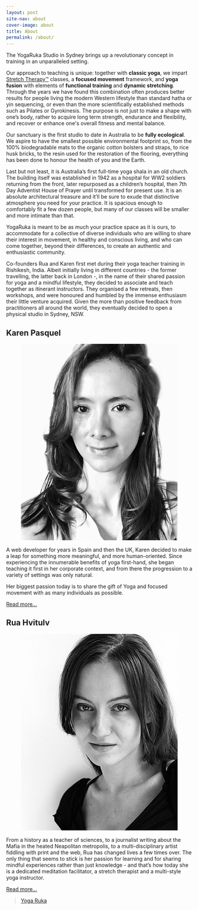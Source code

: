 ```yaml
---
layout: post
site-nav: about
cover-image: about
title: About
permalink: /about/
---
```



The YogaRuka Studio in Sydney brings up a revolutionary concept in training in an unparalleled setting. 

Our approach to teaching is unique: together with <strong>classic yoga</strong>, we impart [Stretch Therapy™](https://stretchtherapy.net/) classes, a <strong>focused movement</strong> framework, and <strong>yoga fusion</strong> with elements of <strong>functional training</strong> and <strong>dynamic stretching</strong>. Through the years we have found this combination often produces better results for people living the modern Western lifestyle than standard hatha or yin sequencing, or even than the more scientifically established methods such as Pilates or Gyrokinesis. The purpose is not just to make a shape with one’s body, rather to acquire long term strength, endurance and flexibility, and recover or enhance one's overall fitness and mental balance. 

Our sanctuary is the first studio to date in Australia to be <strong>fully ecological</strong>. We aspire to have the smallest possible environmental footprint so, from the 100% biodegradable mats to the organic cotton bolsters and straps, to rice husk bricks, to the resin used for the restoration of the flooring, everything has been done to honour the health of you and the Earth.

Last but not least, it is Australia’s first full-time yoga shala in an old church.
The building itself was established in 1942 as a hospital for WW2 soldiers returning from the front, later repurposed as a children’s hospital, then 7th Day Adventist House of Prayer until transformed for present use. It is an absolute architectural treasure and it’ll be sure to exude that distinctive atmosphere you need for your practice. It is spacious enough to comfortably fit a few dozen people, but many of our classes will be smaller and more intimate than that.

YogaRuka is meant to be as much your practice space as it is ours, to accommodate for a collective of diverse individuals who are willing to share their interest in movement, in healthy and conscious living, and who can come together, beyond their differences, to create an authentic and enthusiastic community.

Co-founders Rua and Karen first met during their yoga teacher training in Rishikesh, India. Albeit initially living in different countries - the former travelling, the latter back in London -, in the name of their shared passion for yoga and a mindful lifestyle, they decided to associate and teach together as itinerant instructors. They organised a few retreats, then workshops, and were honoured and humbled by the immense enthusiasm their little venture acquired. Given the more than positive feedback from practitioners all around the world, they eventually decided to open a physical studio in Sydney, NSW.

## Karen Pasquel

<div class="Blog-imageWrapper">
	<figure class="Blog-image image-small right">
		<img src="/assets/images/about/karen.jpg">
	</figure>
</div>

A web developer for years in Spain and then the UK, Karen decided to make a leap for something more meaningful, and more human-oriented. Since experiencing the innumerable benefits of yoga first-hand, she began teaching it first in her corporate context, and from there the progression to a variety of settings was only natural. 

Her biggest passion today is to share the gift of Yoga and focused movement with as many individuals as possible.

[Read more...](/teachers/karen/)

## Rua Hvitulv

<div class="Blog-imageWrapper">
	<figure class="Blog-image image-small">
		<img src="/assets/images/about/rua.jpg">
	</figure>
</div>

From a history as a teacher of sciences, to a journalist writing about the Mafia in the heated Neapolitan metropolis, to a multi-disciplinary artist fiddling with print and the web, Rua has changed lives a few times over.  The only thing that seems to stick is her passion for learning and for sharing mindful experiences rather than just knowledge - and that’s how today she is a dedicated meditation facilitator, a stretch therapist and a multi-style yoga instructor.

[Read more...](/teachers/rua/)




<div class="fb-page" data-href="https://www.facebook.com/yogaruka/" data-small-header="true" data-adapt-container-width="true" data-hide-cover="false" data-show-facepile="true"><div class="fb-xfbml-parse-ignore"><blockquote cite="https://www.facebook.com/yogaruka/"><a href="https://www.facebook.com/yogaruka/">Yoga Ruka</a></blockquote></div></div>

<div id="fb-root"></div>
<script>(function(d, s, id) {
  var js, fjs = d.getElementsByTagName(s)[0];
  if (d.getElementById(id)) return;
  js = d.createElement(s); js.id = id;
  js.src = "//connect.facebook.net/en_US/sdk.js#xfbml=1&version=v2.5&appId=147976175388475";
  fjs.parentNode.insertBefore(js, fjs);
}(document, 'script', 'facebook-jssdk'));</script>
